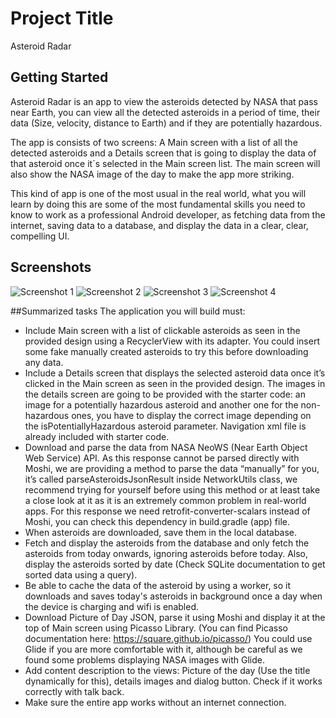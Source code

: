 # Project Title

Asteroid Radar

## Getting Started

Asteroid Radar is an app to view the asteroids detected by NASA that pass near Earth, you can view all the detected asteroids in a period of time, their data (Size, velocity, distance to Earth) and if they are potentially hazardous.

The app is consists of two screens: A Main screen with a list of all the detected asteroids and a Details screen that is going to display the data of that asteroid once it´s selected in the Main screen list. The main screen will also show the NASA image of the day to make the app more striking.

This kind of app is one of the most usual in the real world, what you will learn by doing this are some of the most fundamental skills you need to know to work as a professional Android developer, as fetching data from the internet, saving data to a database, and display the data in a clear, clear, compelling UI.

## Screenshots

![Screenshot 1](screenshots/screen_1.png)
![Screenshot 2](screenshots/screen_2.png)
![Screenshot 3](screenshots/screen_3.png)
![Screenshot 4](screenshots/screen_4.png)

##Summarized tasks
The application you will build must:

- Include Main screen with a list of clickable asteroids as seen in the provided design using a RecyclerView with its adapter. You could insert some fake manually created asteroids to try this before downloading any data.
- Include a Details screen that displays the selected asteroid data once it’s clicked in the Main screen as seen in the provided design. The images in the details screen are going to be provided with the starter code: an image for a potentially hazardous asteroid and another one for the non-hazardous ones, you have to display the correct image depending on the isPotentiallyHazardous asteroid parameter. Navigation xml file is already included with starter code.
- Download and parse the data from NASA NeoWS (Near Earth Object Web Service) API. As this response cannot be parsed directly with Moshi, we are providing a method to parse the data “manually” for you, it’s called parseAsteroidsJsonResult inside NetworkUtils class, we recommend trying for yourself before using this method or at least take a close look at it as it is an extremely common problem in real-world apps. For this response we need retrofit-converter-scalars instead of Moshi, you can check this dependency in build.gradle (app) file.
- When asteroids are downloaded, save them in the local database.
- Fetch and display the asteroids from the database and only fetch the asteroids from today onwards, ignoring asteroids before today. Also, display the asteroids sorted by date (Check SQLite documentation to get sorted data using a query).
- Be able to cache the data of the asteroid by using a worker, so it downloads and saves today's asteroids in background once a day when the device is charging and wifi is enabled.
- Download Picture of Day JSON, parse it using Moshi and display it at the top of Main screen using Picasso Library. (You can find Picasso documentation here: https://square.github.io/picasso/) You could use Glide if you are more comfortable with it, although be careful as we found some problems displaying NASA images with Glide.
- Add content description to the views: Picture of the day (Use the title dynamically for this), details images and dialog button. Check if it works correctly with talk back.
- Make sure the entire app works without an internet connection.
